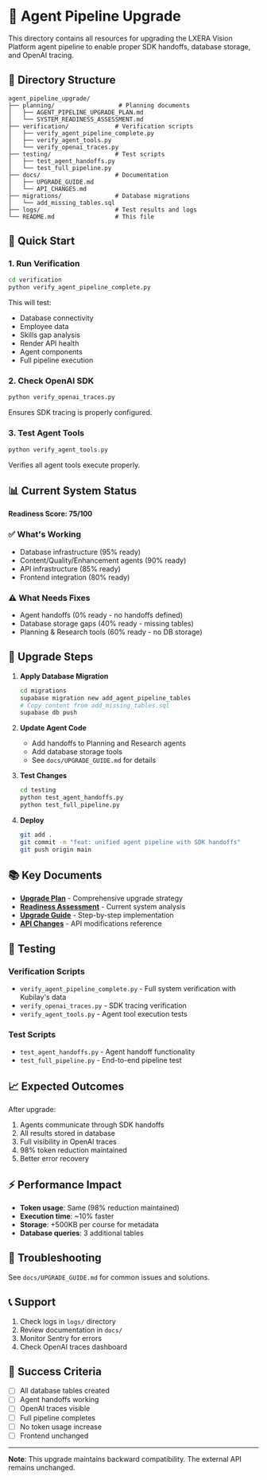 # 🚀 Agent Pipeline Upgrade

This directory contains all resources for upgrading the LXERA Vision Platform agent pipeline to enable proper SDK handoffs, database storage, and OpenAI tracing.

## 📁 Directory Structure

```
agent_pipeline_upgrade/
├── planning/                  # Planning documents
│   ├── AGENT_PIPELINE_UPGRADE_PLAN.md
│   └── SYSTEM_READINESS_ASSESSMENT.md
├── verification/             # Verification scripts
│   ├── verify_agent_pipeline_complete.py
│   ├── verify_agent_tools.py
│   └── verify_openai_traces.py
├── testing/                  # Test scripts
│   ├── test_agent_handoffs.py
│   └── test_full_pipeline.py
├── docs/                     # Documentation
│   ├── UPGRADE_GUIDE.md
│   └── API_CHANGES.md
├── migrations/               # Database migrations
│   └── add_missing_tables.sql
├── logs/                     # Test results and logs
└── README.md                 # This file
```

## 🎯 Quick Start

### 1. Run Verification
```bash
cd verification
python verify_agent_pipeline_complete.py
```

This will test:
- Database connectivity
- Employee data
- Skills gap analysis
- Render API health
- Agent components
- Full pipeline execution

### 2. Check OpenAI SDK
```bash
python verify_openai_traces.py
```

Ensures SDK tracing is properly configured.

### 3. Test Agent Tools
```bash
python verify_agent_tools.py
```

Verifies all agent tools execute properly.

## 📊 Current System Status

**Readiness Score: 75/100**

### ✅ What's Working
- Database infrastructure (95% ready)
- Content/Quality/Enhancement agents (90% ready)
- API infrastructure (85% ready)
- Frontend integration (80% ready)

### ⚠️ What Needs Fixes
- Agent handoffs (0% ready - no handoffs defined)
- Database storage gaps (40% ready - missing tables)
- Planning & Research tools (60% ready - no DB storage)

## 🔧 Upgrade Steps

1. **Apply Database Migration**
   ```bash
   cd migrations
   supabase migration new add_agent_pipeline_tables
   # Copy content from add_missing_tables.sql
   supabase db push
   ```

2. **Update Agent Code**
   - Add handoffs to Planning and Research agents
   - Add database storage tools
   - See `docs/UPGRADE_GUIDE.md` for details

3. **Test Changes**
   ```bash
   cd testing
   python test_agent_handoffs.py
   python test_full_pipeline.py
   ```

4. **Deploy**
   ```bash
   git add .
   git commit -m "feat: unified agent pipeline with SDK handoffs"
   git push origin main
   ```

## 📚 Key Documents

- **[Upgrade Plan](planning/AGENT_PIPELINE_UPGRADE_PLAN.md)** - Comprehensive upgrade strategy
- **[Readiness Assessment](planning/SYSTEM_READINESS_ASSESSMENT.md)** - Current system analysis
- **[Upgrade Guide](docs/UPGRADE_GUIDE.md)** - Step-by-step implementation
- **[API Changes](docs/API_CHANGES.md)** - API modifications reference

## 🧪 Testing

### Verification Scripts
- `verify_agent_pipeline_complete.py` - Full system verification with Kubilay's data
- `verify_openai_traces.py` - SDK tracing verification
- `verify_agent_tools.py` - Agent tool execution tests

### Test Scripts
- `test_agent_handoffs.py` - Agent handoff functionality
- `test_full_pipeline.py` - End-to-end pipeline test

## 📈 Expected Outcomes

After upgrade:
1. Agents communicate through SDK handoffs
2. All results stored in database
3. Full visibility in OpenAI traces
4. 98% token reduction maintained
5. Better error recovery

## ⚡ Performance Impact

- **Token usage**: Same (98% reduction maintained)
- **Execution time**: ~10% faster
- **Storage**: +500KB per course for metadata
- **Database queries**: 3 additional tables

## 🐛 Troubleshooting

See `docs/UPGRADE_GUIDE.md` for common issues and solutions.

## 📞 Support

1. Check logs in `logs/` directory
2. Review documentation in `docs/`
3. Monitor Sentry for errors
4. Check OpenAI traces dashboard

## 🎉 Success Criteria

- [ ] All database tables created
- [ ] Agent handoffs working
- [ ] OpenAI traces visible
- [ ] Full pipeline completes
- [ ] No token usage increase
- [ ] Frontend unchanged

---

**Note**: This upgrade maintains backward compatibility. The external API remains unchanged.